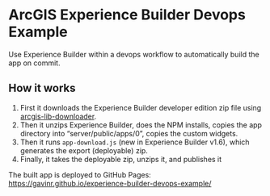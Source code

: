 # ArcGIS Experience Builder Devops Example

 Use Experience Builder within a devops workflow to automatically build the app on commit.

## How it works

1. First it downloads the Experience Builder developer edition zip file using [arcgis-lib-downloader](https://www.npmjs.com/package/arcgis-lib-downloader).
1. Then it unzips Experience Builder, does the NPM installs, copies the app directory into “server/public/apps/0”, copies the custom widgets.
1. Then it runs `app-download.js` (new in Experience Builder v1.6), which generates the export (deployable) zip.
1. Finally, it takes the deployable zip, unzips it, and publishes it

The built app is deployed to GitHub Pages: https://gavinr.github.io/experience-builder-devops-example/
